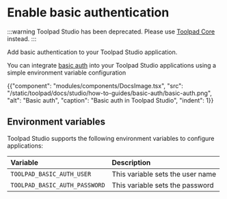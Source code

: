 # Enable basic authentication

:::warning
Toolpad Studio has been deprecated. Please use [Toolpad Core](/toolpad/) instead.
:::

<p class="description">Add basic authentication to your Toolpad Studio application.</p>

You can integrate [basic auth](https://developer.mozilla.org/en-US/docs/Web/HTTP/Authentication#basic_authentication_scheme) into your Toolpad Studio applications using a simple environment variable configuration

{{"component": "modules/components/DocsImage.tsx", "src": "/static/toolpad/docs/studio/how-to-guides/basic-auth/basic-auth.png", "alt": "Basic auth", "caption": "Basic auth in Toolpad Studio", "indent": 1}}

## Environment variables

Toolpad Studio supports the following environment variables to configure applications:

| Variable                      | Description                      |
| :---------------------------- | :------------------------------- |
| `TOOLPAD_BASIC_AUTH_USER`     | This variable sets the user name |
| `TOOLPAD_BASIC_AUTH_PASSWORD` | This variable sets the password  |
